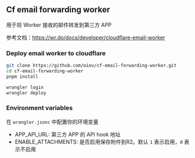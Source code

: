 ## Cf email forwarding worker

用于将 Worker 接收的邮件转发到第三方 APP

参考文档：https://wr.do/docs/developer/cloudflare-email-worker

### Deploy email worker to cloudflare

```bash
git clone https://github.com/oiov/cf-email-forwarding-worker.git
cd cf-email-forwarding-worker
pnpm install

wrangler login
wrangler deploy
```

### Environment variables

在 `wrangler.jsonc` 中配置你的环境变量

- APP_API_URL: 第三方 APP 的 API hook 地址
- ENABLE_ATTACHMENTS: 是否启用保存附件到R2。默认 `1` 表示启用，`0` 表示不启用